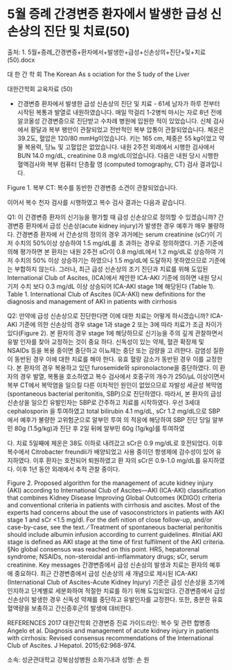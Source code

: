 # 5월 증례 간경변증 환자에서 발생한 급성 신손상의 진단 및 치료(50)

출처: 1. 5월+증례_간경변증+환자에서+발생한+급성+신손상의+진단+및+치료(50).docx

대	한	간	학	회
The Korean As s ociation for the S tudy of the Liver

대한간학회 교육자료 (50)
- 간경변증 환자에서 발생한 급성 신손상의 진단 및 치료 -
61세 남자가 하루 전부터 시작된 복통과 발열로 내원하였습니다. 매일 막걸리 1-2병씩 마시는 자로 8년 전에 알코올성 간경변증으로 진단받고 수차례 병원에 입원한 적이 있었습니다. 신체 검사에서 황달과 복부 팽만이 관찰되었고 전반적인 복부 압통이 관찰되었습니다. 체온은 39.2도, 혈압은 120/80 mmHg이었습니다. 키는 165 cm, 체중은 55 kg이었고 약물 복용력, 당뇨 및 고혈압은 없었습니다. 내원 2주전 외래에서 시행한 검사에서 BUN 14.0 mg/dL, creatinine 0.8 mg/dL이었습니다. 다음은 내원 당시 시행한 혈액검사와 복부 컴퓨터 단층촬 영 (computed tomography, CT) 검사 결과입니다.

Figure 1. 복부 CT: 복수를 동반한 간경변증 소견이 관찰되었습니다.


이어서 복수 천자 검사를 시행하였고 복수 검사 결과는 다음과 같습니다.


Q1: 이 간경변증 환자의 신기능을 평가할 때 급성 신손상으로 정의할 수 있겠습니까?
간경변증 환자에서 급성 신손상(acute kidney injury)가 발생한 경우 예후가 매우 불량하다. 간경변증 환자에 서 간손상의 정의의 경우 과거에는 serum creatinine (sCr)이 기저 수치의 50%이상 상승하여 1.5 mg/dL를 초 과하는 경우로 정의하였다. 기존 기준에 의해 평가하면 본 환자는 내원 2주전 sCr이 0.8 mg/dL에서 1.2 mg/dL로 상승하여 기저 수치의 50% 이상 상승하기는 하였으나 1.5 mg/dL에 도달하지 못하였으므로 기준에 는 부합하지 않는다. 그러나, 최근 급성 신손상의 조기 진단과 치료를 위해 도입된 International Club of Ascites, (ICA)에서 제안한 ICA-AKI 기준에 의하면 내원 당시 기저 수치 보다 0.3 mg/dL 이상 상승되어 ICA-AKI stage 1에 해당된다 (Table 1).
Table 1. International Club of Ascites (ICA-AKI) new definitions for the diagnosis and management of AKI in patients with cirrhosis


Q2: 만약에 급성 신손상으로 진단한다면 이에 대한 치료는 어떻게 하시겠습니까?
ICA-AKI 기준에 의한 신손상의 경우 stage 1과 stage 2 또는 3에 따라 치료가 조금 차이가 있다(Figure 2). 본 환자의 경우 stage 1에 해당하므로 신기능을 주의 깊게 관찰하면서 유발 인자를 찾아 교정하는 것이 중요 하다. 신독성이 있는 약제, 혈관 확장제 및 NSAIDs 등을 복용 중이면 중단하고 이뇨제는 중단 또는 감량을 고 려한다. 감염성 질환이 동반된 경우 이에 대한 치료를 해야 한다. 유효 혈량 감소가 동반된 경우 이를 교정한 다. 본 환자의 경우 복용하고 있던 furosemide와 spironolactone을 중단하였다. 이 환자의 경우 발열, 복통을 호소하였고 복수 검사에서 호중구의 개수가 250/μL 이상이면서 복부 CT에서 복막염을 일으킬 다른 이차적인 원인이 없었으므로 자발성 세균성 복막염(spontaneous bacterial peritonitis, SBP)으로 진단하였다. 따라서, 본 환자의 급성 신손상을 일으킨 유발인자는 SBP로 간주하고 치료를 시작하였다. 우선 3세대 cephalosporin 을 투여하였고 total bilirubin 4.1 mg/dL, sCr 1.2 mg/dL으로 SBP에서 예후가 불량한 고위험군으로 알부민 투여 의 적응에 해당하여 SBP 진단 당일 알부민 80g (1.5g/kg)과 진단 후 2일 뒤에 알부민 60g (1g/kg)를 투여하였

다. 치료 5일째에 체온은 38도 이하로 내려갔고 sCr은 0.9 mg/dL로 호전되었다. 이후 복수에서 Citrobacter freundii가 배양되었고 사용 중이던 항생제에 감수성이 있어 유지하였다. 이후 환자는 호전되어 퇴원하였고 환 자의 sCr은 0.9-1.0 mg/dL를 유지하였다. 이후 1년 동안 외래에서 추적 관찰 중이다.


Figure 2. Proposed algorithm for the management of acute kidney injury (AKI) according to International Club of Ascites—AKI (ICA-AKI) classification that combines Kidney Disease Improving Global Outcomes (KDIGO) criteria and conventional criteria in patients with cirrhosis and ascites. Most of the experts had concerns about the use of vasoconstrictors in patients with AKI stage 1 and sCr <1.5 mg/dl. For the defi nition of close follow-up, and/or case-by-case, see the text. ⁄ Treatment of spontaneous bacterial peritonitis should include albumin infusion according to current guidelines. #Initial AKI stage is defined as AKI stage at the time of first fulfilment of the AKI criteria. §No global consensus was reached on this point. HRS, hepatorenal syndrome; NSAIDs, non-steroidal anti-inflammatory drugs; sCr, serum creatinine.
Key messages
간경변증에서 급성 신손상의 발생과 치료는 환자의 예후에 중요하다.
최근 간경변증에서 급성 신손상의 새 개념으로 제시된 ICA-AKI (International Club of Ascites-Acute Kidney Injury) 기준은 급성 신손상을 조기에 인지하고 단계별로 세분화하여 적절한 치료를 하기 위해 도입되었다.
간경변증에서 급성 신손상이 발생한 경우 신독성 약제를 중단하고 유발인자를 교정한다. 또한, 충분한 유효
혈액량을 보충하고 간신증후군의 발생에 대비한다.

REFERENCES
2017 대한간학회 간경변증 진료 가이드라인: 복수 및 관련 합병증
Angelo et al. Diagnosis and management of acute kidney injury in patients with cirrhosis: Revised consensus recommendations of the International Club of Ascites. J Hepatol. 2015;62:968-974.


소속:	성균관대학교 강북삼성병원 소화기내과
성명:	손 원